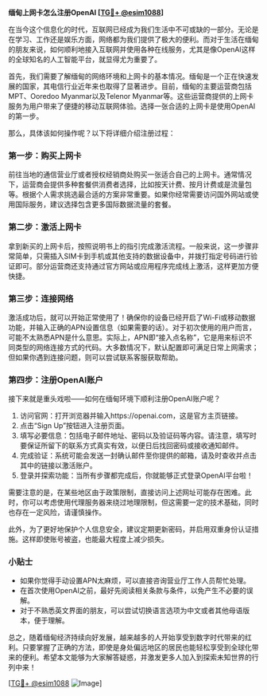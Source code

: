 **缅甸上网卡怎么注册OpenAI [[TG💪+ @esim1088](https://t.me/s/esim1088)]**

在当今这个信息化的时代，互联网已经成为我们生活中不可或缺的一部分。无论是在学习、工作还是娱乐方面，网络都为我们提供了极大的便利。而对于生活在缅甸的朋友来说，如何顺利地接入互联网并使用各种在线服务，尤其是像OpenAI这样的全球知名的人工智能平台，就显得尤为重要了。

首先，我们需要了解缅甸的网络环境和上网卡的基本情况。缅甸是一个正在快速发展的国家，其电信行业近年来也取得了显著进步。目前，缅甸的主要运营商包括MPT、Ooredoo Myanmar以及Telenor Myanmar等。这些运营商提供的上网卡服务为用户带来了便捷的移动互联网体验。选择一张合适的上网卡是使用OpenAI的第一步。

那么，具体该如何操作呢？以下将详细介绍注册过程：

### 第一步：购买上网卡

前往当地的通信营业厅或者授权经销商处购买一张适合自己的上网卡。通常情况下，运营商会提供多种套餐供消费者选择，比如按天计费、按月计费或是流量包等。根据个人需求挑选最合适的方案非常重要。如果你经常需要访问国外网站或使用国际服务，建议选择包含更多国际数据流量的套餐。

### 第二步：激活上网卡

拿到新买的上网卡后，按照说明书上的指引完成激活流程。一般来说，这一步骤非常简单，只需插入SIM卡到手机或其他支持的数据设备中，并拨打指定号码进行验证即可。部分运营商还支持通过官方网站或应用程序完成线上激活，这样更加方便快捷。

### 第三步：连接网络

激活成功后，就可以开始正常使用了！确保你的设备已经开启了Wi-Fi或移动数据功能，并输入正确的APN设置信息（如果需要的话）。对于初次使用的用户而言，可能不太熟悉APN是什么意思。实际上，APN即“接入点名称”，它是用来标识不同类型的网络连接方式的代码。大多数情况下，默认配置即可满足日常上网需求；但如果你遇到连接问题，则可以尝试联系客服获取帮助。

### 第四步：注册OpenAI账户

接下来就是重头戏啦——如何在缅甸环境下顺利注册OpenAI账户呢？

1. 访问官网：打开浏览器并输入https://openai.com，这是官方主页链接。
2. 点击“Sign Up”按钮进入注册页面。
3. 填写必要信息：包括电子邮件地址、密码以及验证码等内容。请注意，填写时要保证所留下的联系方式真实有效，以便日后找回密码或接收通知邮件。
4. 完成验证：系统可能会发送一封确认邮件至你提供的邮箱，请及时查收并点击其中的链接以激活账户。
5. 登录并探索功能：当所有步骤都完成后，你就能够正式登录OpenAI平台啦！

需要注意的是，在某些地区由于政策限制，直接访问上述网址可能存在困难。此时，你可以考虑使用代理服务器来绕过地理限制，但这需要一定的技术基础，同时也存在一定风险，请谨慎操作。

此外，为了更好地保护个人信息安全，建议定期更新密码，并启用双重身份认证措施。这样即使账号被盗，也能最大程度上减少损失。

### 小贴士

- 如果你觉得手动设置APN太麻烦，可以直接咨询营业厅工作人员帮忙处理。
- 在首次使用OpenAI之前，最好先阅读相关条款与条件，以免产生不必要的误解。
- 对于不熟悉英文界面的朋友，可以尝试切换语言选项为中文或者其他母语版本，便于理解。

总之，随着缅甸经济持续向好发展，越来越多的人开始享受到数字时代带来的红利。只要掌握了正确的方法，即使是身处偏远地区的居民也能轻松享受到全球化带来的便利。希望本文能够为大家解答疑惑，并激发更多人加入到探索未知世界的行列中来！

[[TG💪+ @esim1088](https://t.me/s/esim1088) ![Image](https://i.postimg.cc/4NQfJmqS/Snipaste-2025-05-13-00-14-12.png)]